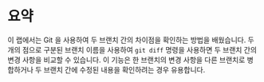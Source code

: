 # 요약

이 랩에서는 Git 을 사용하여 두 브랜치 간의 차이점을 확인하는 방법을 배웠습니다. 두 개의 점으로 구분된 브랜치 이름을 사용하여 `git diff` 명령을 사용하면 두 브랜치 간의 변경 사항을 비교할 수 있습니다. 이 기능은 한 브랜치의 변경 사항을 다른 브랜치로 병합하거나 두 브랜치 간에 수정된 내용을 확인하려는 경우 유용합니다.
